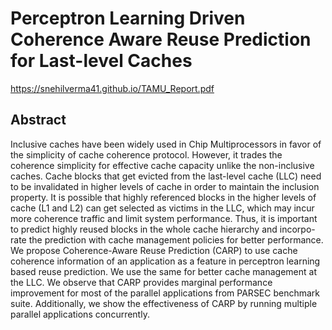 # Perceptron Learning Driven Coherence Aware Reuse Prediction for Last-level Caches

https://snehilverma41.github.io/TAMU_Report.pdf

## Abstract

Inclusive caches have been widely used in Chip
Multiprocessors in favor of the simplicity of cache coherence
protocol. However, it trades the coherence simplicity for effective
cache capacity unlike the non-inclusive caches. Cache blocks
that get evicted from the last-level cache (LLC) need to be
invalidated in higher levels of cache in order to maintain the
inclusion property. It is possible that highly referenced blocks
in the higher levels of cache (L1 and L2) can get selected as
victims in the LLC, which may incur more coherence traffic
and limit system performance. Thus, it is important to predict
highly reused blocks in the whole cache hierarchy and incorpo-
rate the prediction with cache management policies for better
performance. We propose Coherence-Aware Reuse Prediction
(CARP) to use cache coherence information of an application
as a feature in perceptron learning based reuse prediction. We
use the same for better cache management at the LLC. We
observe that CARP provides marginal performance improvement
for most of the parallel applications from PARSEC benchmark
suite. Additionally, we show the effectiveness of CARP by running
multiple parallel applications concurrently.
